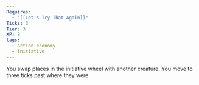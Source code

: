```yaml
---
Requires:
  - "[[Let's Try That Again]]"
Ticks: 3
Tier: 3
XP: 8
tags:
  - action-economy
  - initiative
---
```

You swap places in the initiative wheel with another creature. You move to three ticks past where they were.